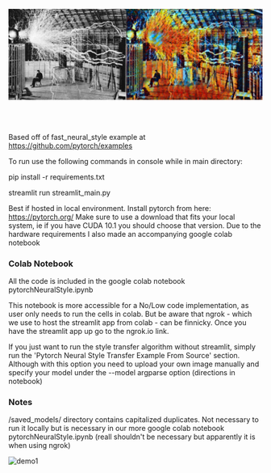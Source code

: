![Alt Text](images/output-images/pnss_sample1.png)

<br/><br/>

Based off of fast_neural_style example at https://github.com/pytorch/examples

To run use the following commands in console while in main directory:

pip install -r requirements.txt

streamlit run streamlit_main.py 

Best if hosted in local environment. Install pytorch from here: https://pytorch.org/ Make sure to use a download that fits your local system, ie if you have CUDA 10.1 you should choose that version. Due to the hardware requirements I also made an accompanying google colab notebook 

### Colab Notebook
All the code is included in the google colab notebook pytorchNeuralStyle.ipynb

This notebook is more accessible for a No/Low code implementation, as user only needs to run the cells in colab. But be aware that ngrok - which we use to host the streamlit app from colab - can be finnicky. Once you have the streamlit app up go to the ngrok.io link. 

If you just want to run the style transfer algorithm without streamlit, simply run the 'Pytorch Neural Style Transfer Example From Source' section. Although with this option you need to upload your own image manually and specify your model under the --model argparse option (directions in notebook)  

### Notes
/saved_models/ directory contains capitalized duplicates. Not necessary to run it locally but is necessary in our more google colab notebook pytorchNeuralStyle.ipynb (reall shouldn't be necessary but apparently it is when using ngrok) 



<img align="left" alt="demo1" width="800px" src="https://github.com/GeorgeDavila/PytorchNeuralStyleStreamlit/blob/main/images/output-images/boston-output.png?raw=true" />
